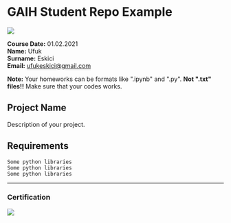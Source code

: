 # GAIH Student Repo Example
![](img/logo.png)

**Course Date:** 01.02.2021  
**Name:** Ufuk  
**Surname:** Eskici  
**Email:** ufukeskici@gmail.com  

**Note:** Your homeworks can be formats like ".ipynb" and ".py". **Not ".txt" files!!** Make sure that your codes works.  

## Project Name
Description of your project.

## Requirements
```
Some python libraries
Some python libraries
Some python libraries
```
---

### Certification
![](img/certificate_ex.png)

